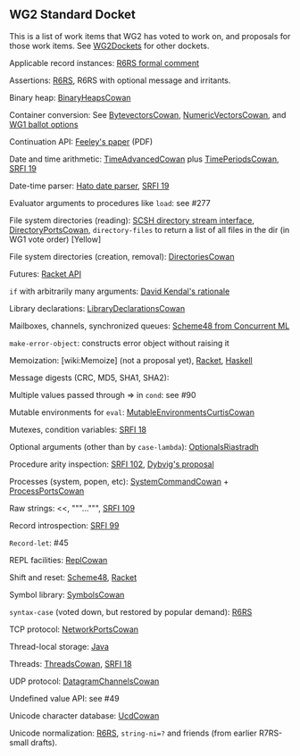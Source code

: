 ## WG2 Standard Docket

This is a list of work items that WG2 has voted to work on, and proposals for those work items.  See [WG2Dockets](WG2Dockets.md) for other dockets.

Applicable record instances: [R6RS formal comment](http://www.r6rs.org/formal-comments/comment-6.txt)

Assertions: [R6RS](http://www.r6rs.org/final/html/r6rs/r6rs-Z-H-14.html#node_idx_750), R6RS with optional message and irritants.

Binary heap: [BinaryHeapsCowan](BinaryHeapsCowan.md)

Container conversion: See [BytevectorsCowan](BytevectorsCowan.md), [NumericVectorsCowan](NumericVectorsCowan.md), and [WG1 ballot options](http://trac.sacrideo.us/wg/wiki/WG1Ballot6Results#a433fullconversioncycleforcontainers)

Continuation API:  [Feeley's paper](http://repository.readscheme.org/ftp/papers/sw2001/feeley.pdf) (PDF)

Date and time arithmetic: [TimeAdvancedCowan](TimeAdvancedCowan.md) plus [TimePeriodsCowan](TimePeriodsCowan.md), [SRFI 19](http://srfi.schemers.org/srfi-19/srfi-19.html)

Date-time parser: [Hato date parser](https://code.google.com/p/hato/source/browse/hato-date.scm), [SRFI 19](http://srfi.schemers.org/srfi-19/srfi-19.html)

Evaluator arguments to procedures like `load`: see #277

File system directories (reading): [SCSH directory stream interface](http://www.scsh.net/docu/html/man-Z-H-4.html#node_sec_3.3), [DirectoryPortsCowan](DirectoryPortsCowan.md), `directory-files` to return a list of all files in the dir (in WG1 vote order) [Yellow]

File system directories (creation, removal): [DirectoriesCowan](DirectoriesCowan.md)

Futures:  [Racket API](http://docs.racket-lang.org/reference/futures.html)

`if` with arbitrarily many arguments: [David Kendal's rationale](http://dpk.io/r7rs/naryif-20130406)

Library declarations: [LibraryDeclarationsCowan](LibraryDeclarationsCowan.md)

Mailboxes, channels, synchronized queues: [Scheme48 from Concurrent ML](http://www.s48.org/1.9/manual/manual-Z-H-8.html#node_sec_7.8)

`make-error-object`: constructs error object without raising it

Memoization: [wiki:Memoize] (not a proposal yet), [Racket](http://planet.racket-lang.org/display.ss?package=memoize.plt&owner=dherman), [Haskell](http://hackage.haskell.org/package/memoize-0.1/docs/Data-Function-Memoize.html)

Message digests (CRC, MD5, SHA1, SHA2):

Multiple values passed through => in `cond`: see #90

Mutable environments for `eval`:  [MutableEnvironmentsCurtisCowan](MutableEnvironmentsCurtisCowan.md)

Mutexes, condition variables: [SRFI 18](http://srfi.schemers.org/srfi-18/srfi-18.html)

Optional arguments (other than by `case-lambda`): [OptionalsRiastradh](http://mumble.net/~campbell/proposals/optional.text)

Procedure arity inspection: [SRFI 102](http://srfi.schemers.org/srfi-102/srfi-102.html), [Dybvig's proposal](http://srfi.schemers.org/srfi-102/mail-archive/msg00011.html)

Processes (system, popen, etc): [SystemCommandCowan](SystemCommandCowan.md) + [ProcessPortsCowan](ProcessPortsCowan.md)

Raw strings:  <<, """...""", [SRFI 109](http://srfi.schemers.org/srfi-109/srfi-109.html)

Record introspection: [SRFI 99](http://srfi.schemers.org/srfi-99/srfi-99.html)

`Record-let`: #45

REPL facilities: [ReplCowan](ReplCowan.md)

Shift and reset: [Scheme48](https://github.com/tonyg/pgg/blob/master/shift-reset.scm), [Racket](http://docs.racket-lang.org/reference/cont.html)

Symbol library:  [SymbolsCowan](SymbolsCowan.md)

`syntax-case` (voted down, but restored by popular demand): [R6RS](http://www.r6rs.org/final/html/r6rs-lib/r6rs-lib-Z-H-13.html)

TCP protocol: [NetworkPortsCowan](NetworkPortsCowan.md)

Thread-local storage: [Java](http://docs.oracle.com/javase/6/docs/api/java/lang/ThreadLocal.html)

Threads:  [ThreadsCowan](ThreadsCowan.md), [SRFI 18](http://srfi.schemers.org/srfi-18/srfi-18.html)

UDP protocol:  [DatagramChannelsCowan](DatagramChannelsCowan.md)

Undefined value API: see #49

Unicode character database: [UcdCowan](UcdCowan.md)

Unicode normalization: [R6RS](http://www.r6rs.org/final/html/r6rs-lib/r6rs-lib-Z-H-2.html#node_idx_58), `string-ni=?` and friends (from earlier R7RS-small drafts).
